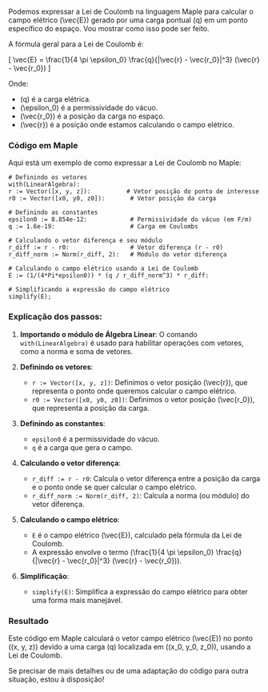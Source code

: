 Podemos expressar a Lei de Coulomb na linguagem Maple para calcular o campo elétrico \(\vec{E}\) gerado por uma carga pontual \(q\) em um ponto específico do espaço. Vou mostrar como isso pode ser feito.

A fórmula geral para a Lei de Coulomb é:

\[
\vec{E} = \frac{1}{4 \pi \epsilon_0} \frac{q}{|\vec{r} - \vec{r_0}|^3} (\vec{r} - \vec{r_0})
\]

Onde:

- \(q\) é a carga elétrica.
- \(\epsilon_0\) é a permissividade do vácuo.
- \(\vec{r_0}\) é a posição da carga no espaço.
- \(\vec{r}\) é a posição onde estamos calculando o campo elétrico.

### Código em Maple

Aqui está um exemplo de como expressar a Lei de Coulomb no Maple:

```maple
# Definindo os vetores
with(LinearAlgebra):
r := Vector([x, y, z]):          # Vetor posição do ponto de interesse
r0 := Vector([x0, y0, z0]):       # Vetor posição da carga

# Definindo as constantes
epsilon0 := 8.854e-12:            # Permissividade do vácuo (em F/m)
q := 1.6e-19:                     # Carga em Coulombs

# Calculando o vetor diferença e seu módulo
r_diff := r - r0:                 # Vetor diferença (r - r0)
r_diff_norm := Norm(r_diff, 2):   # Módulo do vetor diferença

# Calculando o campo elétrico usando a Lei de Coulomb
E := (1/(4*Pi*epsilon0)) * (q / r_diff_norm^3) * r_diff:

# Simplificando a expressão do campo elétrico
simplify(E);
```

### Explicação dos passos:

1. **Importando o módulo de Álgebra Linear**: O comando `with(LinearAlgebra)` é usado para habilitar operações com vetores, como a norma e soma de vetores.

2. **Definindo os vetores**:
   - `r := Vector([x, y, z])`: Definimos o vetor posição \(\vec{r}\), que representa o ponto onde queremos calcular o campo elétrico.
   - `r0 := Vector([x0, y0, z0])`: Definimos o vetor posição \(\vec{r_0}\), que representa a posição da carga.

3. **Definindo as constantes**:
   - `epsilon0` é a permissividade do vácuo.
   - `q` é a carga que gera o campo.

4. **Calculando o vetor diferença**:
   - `r_diff := r - r0`: Calcula o vetor diferença entre a posição da carga e o ponto onde se quer calcular o campo elétrico.
   - `r_diff_norm := Norm(r_diff, 2)`: Calcula a norma (ou módulo) do vetor diferença.

5. **Calculando o campo elétrico**:
   - `E` é o campo elétrico \(\vec{E}\), calculado pela fórmula da Lei de Coulomb.
   - A expressão envolve o termo \(\frac{1}{4 \pi \epsilon_0} \frac{q}{|\vec{r} - \vec{r_0}|^3} (\vec{r} - \vec{r_0})\).

6. **Simplificação**:
   - `simplify(E)`: Simplifica a expressão do campo elétrico para obter uma forma mais manejável.

### Resultado
Este código em Maple calculará o vetor campo elétrico \(\vec{E}\) no ponto \((x, y, z)\) devido a uma carga \(q\) localizada em \((x_0, y_0, z_0)\), usando a Lei de Coulomb.

Se precisar de mais detalhes ou de uma adaptação do código para outra situação, estou à disposição!
